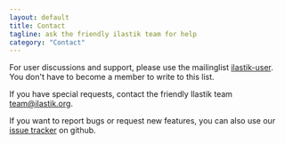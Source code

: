 ```yaml
---
layout: default
title: Contact
tagline: ask the friendly ilastik team for help
category: "Contact"
---
```

For user discussions and support, please use the mailinglist
[ilastik-user](http://mailman.ilastik.org/cgi-bin/mailman/listinfo/ilastik-user).  
You don't have to become a member to write to this list.
   
If you have special requests, contact the friendly Ilastik team
<a href="mailto:team@ilastik.org?Subject=ilastik question" target="_top">
team@ilastik.org</a>.

If you want to report bugs or request new features, you can
also use our [issue tracker](http://github.com/ilastik/ilastik/issues) on github.

